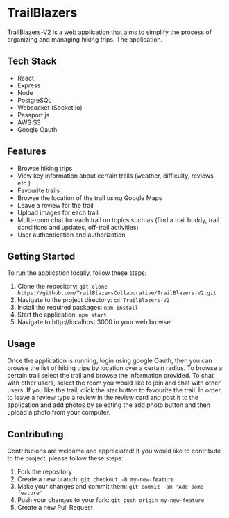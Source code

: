 # TrailBlazers

TrailBlazers-V2 is a web application that aims to simplify the process of organizing and managing hiking trips. The application.

## Tech Stack
- React
- Express
- Node
- PostgreSQL
- Websocket (Socket.io)
- Passport.js
- AWS S3
- Google Oauth

## Features

- Browse hiking trips
- View key information about certain trails (weather, difficulty, reviews, etc.)
- Favourite trails
- Browse the location of the trail using Google Maps
- Leave a review for the trail 
- Upload images for each trail
- Multi-room chat for each trail on topics such as (find a trail buddy, trail conditions and updates, off-trail activities)
- User authentication and authorization

## Getting Started

To run the application locally, follow these steps:

1. Clone the repository: `git clone https://github.com/TrailBlazersCollaborative/TrailBlazers-V2.git`
2. Navigate to the project directory: `cd TrailBlazers-V2`
3. Install the required packages: `npm install`
4. Start the application: `npm start`
5. Navigate to http://localhost:3000 in your web browser

## Usage

Once the application is running, login using google Oauth, then you can browse the list of hiking trips by location over a certain radius. To browse a certain trail select the trail and browse the information provided. To chat with other users, select the room you would like to join and chat with other users. If you like the trail, click the star button to favourite the trail. In order, to leave a review type a review in the review card and post it to the application and add photos by selecting the add photo button and then upload a photo from your computer. 

## Contributing

Contributions are welcome and appreciated! If you would like to contribute to the project, please follow these steps:

1. Fork the repository
2. Create a new branch: `git checkout -b my-new-feature`
3. Make your changes and commit them: `git commit -am 'Add some feature'`
4. Push your changes to your fork: `git push origin my-new-feature`
5. Create a new Pull Request
